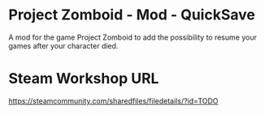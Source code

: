 # Project Zomboid - Mod - QuickSave
A mod for the game Project Zomboid to add the possibility to resume your games after your character died.

# Steam Workshop URL
https://steamcommunity.com/sharedfiles/filedetails/?id=TODO

